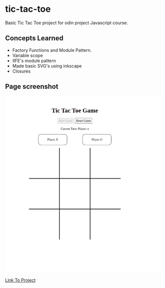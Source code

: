 # tic-tac-toe
Basic Tic Tac Toe project for odin project  Javascript course.

## Concepts Learned
- Factory Functions and Module Pattern.
- Variable scope
- IIFE's module pattern
- Made basic SVG's using inkscape
- Closures

## Page screenshot
![tic tac toe screenshot](./assets/screenshot.png)

[Link To Project](https://github.com/joseozuna48/tic-tac-toe)


